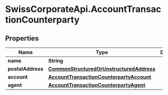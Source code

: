 # SwissCorporateApi.AccountTransactionCounterparty

## Properties
Name | Type | Description | Notes
------------ | ------------- | ------------- | -------------
**name** | **String** |  | [optional] 
**postalAddress** | [**CommonStructuredOrUnstructuredAddress**](CommonStructuredOrUnstructuredAddress.md) |  | [optional] 
**account** | [**AccountTransactionCounterpartyAccount**](AccountTransactionCounterpartyAccount.md) |  | [optional] 
**agent** | [**AccountTransactionCounterpartyAgent**](AccountTransactionCounterpartyAgent.md) |  | [optional] 


